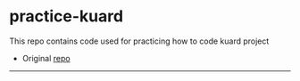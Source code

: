 # practice-kuard
This repo contains code used for practicing how to code kuard project
- Original [repo](https://github.com/kubernetes-up-and-running/kuard.git)

--- 
